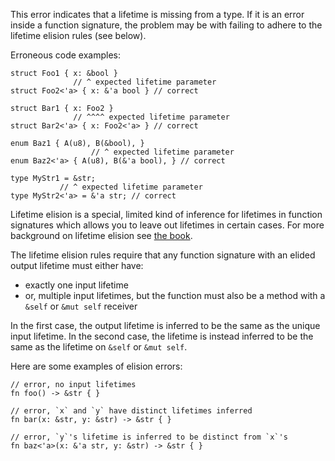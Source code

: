 This error indicates that a lifetime is missing from a type. If it is an error
inside a function signature, the problem may be with failing to adhere to the
lifetime elision rules (see below).

Erroneous code examples:

```compile_fail,E0106
struct Foo1 { x: &bool }
              // ^ expected lifetime parameter
struct Foo2<'a> { x: &'a bool } // correct

struct Bar1 { x: Foo2 }
              // ^^^^ expected lifetime parameter
struct Bar2<'a> { x: Foo2<'a> } // correct

enum Baz1 { A(u8), B(&bool), }
                  // ^ expected lifetime parameter
enum Baz2<'a> { A(u8), B(&'a bool), } // correct

type MyStr1 = &str;
           // ^ expected lifetime parameter
type MyStr2<'a> = &'a str; // correct
```

Lifetime elision is a special, limited kind of inference for lifetimes in
function signatures which allows you to leave out lifetimes in certain cases.
For more background on lifetime elision see [the book][book-le].

The lifetime elision rules require that any function signature with an elided
output lifetime must either have:

 - exactly one input lifetime
 - or, multiple input lifetimes, but the function must also be a method with a
   `&self` or `&mut self` receiver

In the first case, the output lifetime is inferred to be the same as the unique
input lifetime. In the second case, the lifetime is instead inferred to be the
same as the lifetime on `&self` or `&mut self`.

Here are some examples of elision errors:

```compile_fail,E0106
// error, no input lifetimes
fn foo() -> &str { }

// error, `x` and `y` have distinct lifetimes inferred
fn bar(x: &str, y: &str) -> &str { }

// error, `y`'s lifetime is inferred to be distinct from `x`'s
fn baz<'a>(x: &'a str, y: &str) -> &str { }
```

[book-le]: https://doc.dustlang.com/book/ch10-03-lifetime-syntax.html#lifetime-elision
